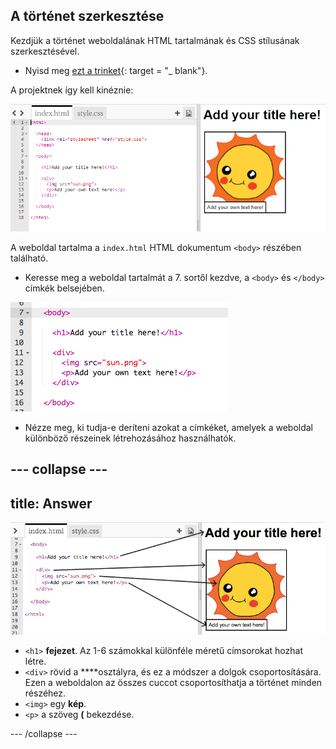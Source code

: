 ## A történet szerkesztése

Kezdjük a történet weboldalának HTML tartalmának és CSS stílusának szerkesztésével.

+ Nyisd meg [ezt a trinket](http://jumpto.cc/web-story){: target = "_ blank"}.

A projektnek így kell kinéznie:

![screenshot](images/story-starter.png)

A weboldal tartalma a `index.html` HTML dokumentum `<body>` részében található.

+ Keresse meg a weboldal tartalmát a 7. sortől kezdve, a `<body>` és `</body>` címkék belsejében.

![képernyőkép](images/story-html.png)

+ Nézze meg, ki tudja-e deríteni azokat a címkéket, amelyek a weboldal különböző részeinek létrehozásához használhatók.

## \--- collapse \---

## title: Answer

![screenshot](images/story-elements.png)

+ `<h1>` **fejezet**. Az 1-6 számokkal különféle méretű címsorokat hozhat létre.
+ `<div>` rövid a ****osztályra, és ez a módszer a dolgok csoportosítására. Ezen a weboldalon az összes cuccot csoportosíthatja a történet minden részéhez.
+ `<img>` egy **kép**.
+ `<p>` a szöveg **(** bekezdése.

\--- /collapse \---